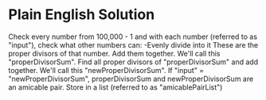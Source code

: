 # Plain English Solution
Check every number from 100,000 - 1 and with each number (referred to as "input"), check what other numbers can:
    -Evenly divide into it
These are the proper divisors of that number. Add them together. We'll call this "properDivisorSum".
Find all proper divisors of "properDivisorSum" and add together.  We'll call this "newProperDivisorSum".
If "input" = "newProperDivisorSum", properDivisorSum and newProperDivisorSum are an amicable pair. Store in a list (referred to as "amicablePairList")

